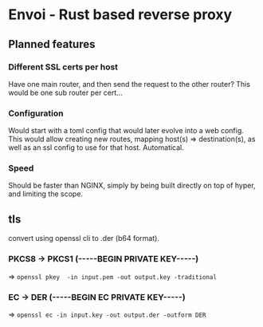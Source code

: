 # Envoi - Rust based reverse proxy

## Planned features

### Different SSL certs per host

Have one main router, and then send the request to the other router? This would be one sub router per cert...

### Configuration

Would start with a toml config that would later evolve into a web config.
This would allow creating new routes, mapping host(s) => destination(s), as well as an ssl config to use for that host.
Automatical.

### Speed

Should be faster than NGINX, simply by being built directly on top of hyper, and limiting the scope.

## tls

convert using openssl cli to .der (b64 format).


### PKCS8 -> PKCS1 (-----BEGIN PRIVATE KEY-----)

=> `openssl pkey  -in input.pem -out output.key -traditional`

### EC -> DER (-----BEGIN EC PRIVATE KEY-----)

=> `openssl ec -in input.key -out output.der -outform DER`
